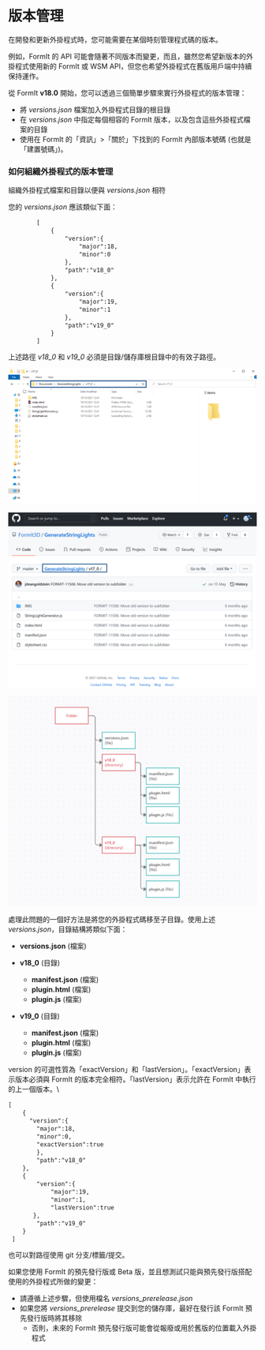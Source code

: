 # 版本管理

在開發和更新外掛程式時，您可能需要在某個時刻管理程式碼的版本。

例如，FormIt 的 API 可能會隨著不同版本而變更，而且，雖然您希望新版本的外掛程式使用新的 FormIt 或 WSM API，但您也希望外掛程式在舊版用戶端中持續保持運作。

從 FormIt **v18.0** 開始，您可以透過三個簡單步驟來實行外掛程式的版本管理：

* 將 _versions.json_ 檔案加入外掛程式目錄的根目錄
* 在 _versions.json_ 中指定每個相容的 FormIt 版本，以及包含這些外掛程式檔案的目錄
* 使用在 FormIt 的「資訊」>「關於」下找到的 FormIt 內部版本號碼 (也就是「建置號碼」)。



### 如何組織外掛程式的版本管理

組織外掛程式檔案和目錄以便與 _versions.json_ 相符

您的 _versions.json_ 應該類似下面：

```
        [
            {
                "version":{
                    "major":18,
                    "minor":0
                },
                "path":"v18_0"
            },
            {
                "version":{
                    "major":19,
                    "minor":1
                },
                "path":"v19_0"
            }
        ]

```

上述路徑 _v18\_0_ 和 _v19\_0_ 必須是目錄/儲存庫根目錄中的有效子路徑。

![](../../../.gitbook/assets/i1.png)

![](../../../.gitbook/assets/i2.png)

![](../../../.gitbook/assets/i3.png)

處理此問題的一個好方法是將您的外掛程式碼移至子目錄。使用上述 _versions.json_，目錄結構將類似下面：

* **versions.json** (檔案)
* **v18\_0** (目錄)

   * **manifest.json** (檔案)
   * **plugin.html** (檔案)
   * **plugin.js** (檔案)


* **v19\_0** (目錄)
   * **manifest.json** (檔案)
   * **plugin.html** (檔案)
   * **plugin.js** (檔案)

version 的可選性質為「exactVersion」和「lastVersion」。「exactVersion」表示版本必須與 FormIt 的版本完全相符。「lastVersion」表示允許在 FormIt 中執行的上一個版本。\


```
[
    {
      "version":{
        "major":18,
        "minor":0,
        "exactVersion":true
        },
        "path":"v18_0"
    },
    {
        "version":{
            "major":19,
            "minor":1,
            "lastVersion":true
       },
        "path":"v19_0"
    }
 ]
```

也可以對路徑使用 git 分支/標籤/提交。

如果您使用 FormIt 的預先發行版或 Beta 版，並且想測試只能與預先發行版搭配使用的外掛程式所做的變更：

* 請遵循上述步驟，但使用檔名 _versions\_prerelease.json_
* 如果您將 _versions\_prerelease_ 提交到您的儲存庫，最好在發行該 FormIt 預先發行版時將其移除
   * 否則，未來的 FormIt 預先發行版可能會從報廢或用於舊版的位置載入外掛程式
